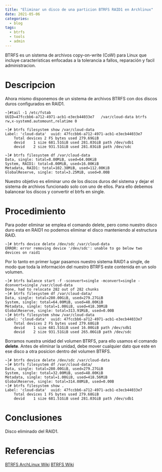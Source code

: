 ```yaml
---
title: "Eliminar un disco de una particion BTRFS RAID1 en Archlinux"
date: 2021-05-06
categories:
  - blog
tags:
  - btrfs
  - tools
  - admin
---
```


BTRFS es un sistema de archivos copy-on-write (CoW) para Linux que incluye caracteristicas enfocadas a la tolerancia a fallos, reparación y facil administracion.

# Descripcion

Ahora mismo disponemos de un sistema de archivos BTRFS con dos discos duros configurados en RAID1.

```shell
~]#tail -1 /etc/fstab 
UUID=47fccbb6-a712-4971-acb1-e3ecb44033e7	/var/cloud-data btrfs		rw,x-systemd.automount,relatime	0 

~]# btrfs filesystem show /var/cloud-data
Label: 'cloud-data'  uuid: 47fccbb6-a712-4971-acb1-e3ecb44033e7
	Total devices 2 FS bytes used 279.69GiB
	devid    1 size 681.51GiB used 281.03GiB path /dev/sdb1
	devid    2 size 931.51GiB used 281.03GiB path /dev/sdc

~]# btrfs filesystem df /var/cloud-data
Data, single: total=8.00MiB, used=64.00KiB
System, RAID1: total=8.00MiB, used=16.00KiB
Metadata, RAID1: total=102.38MiB, used=112.00KiB
GlobalReserve, single: total=3.25MiB, used=0.00B
```

Nuestro objetivo es eliminar uno de los discos duros del sistema y dejar el sistema de archivos funcionado solo con uno de ellos. Para ello debemos balancear los discos y convertir el btrfs en single.

# Procedimiento
Para poder eliminar se emplea el comando delete, pero como nuestro disco duro esta en RAID1 no podemos eliminar el disco manteniendo al estructura RAID. 

```shell
~]# btrfs device delete /dev/sdc /var/cloud-data
ERROR: error removing device '/dev/sdc': unable to go below two devices on raid1
```

Por lo tanto en primer lugar pasamos nuestro sistema RAID1 a single, de modo que toda la información del nuestro BTRFS este contenida en un solo volumen. 

```shell
~]# btrfs balance start -f -sconvert=single -mconvert=single -dconvert=single /var/cloud-data
Done, had to relocate 282 out of 282 chunks
~]# btrfs filesystem df /var/cloud-data/
Data, single: total=280.00GiB, used=279.27GiB
System, single: total=64.00MiB, used=48.00KiB
Metadata, single: total=1.00GiB, used=418.30MiB
GlobalReserve, single: total=313.91MiB, used=0.00B
~]# btrfs filesystem show /var/cloud-data
Label: 'cloud-data'  uuid: 47fccbb6-a712-4971-acb1-e3ecb44033e7
	Total devices 2 FS bytes used 279.68GiB
	devid    1 size 681.51GiB used 16.00GiB path /dev/sdb1
	devid    2 size 931.51GiB used 265.06GiB path /dev/sdc
```
Borramos nuestra unidad del volumen BTRFS, para ello usamos el comando __delete__. Antes de eliminar la unidad, debe mover cualquier dato que este en ese disco a otra posicion dentro del volumen BTRFS.

```shell
~]# btrfs device delete /dev/sdc /var/cloud-data
~]# btrfs filesystem df /var/cloud-data/
Data, single: total=280.00GiB, used=279.27GiB
System, single: total=32.00MiB, used=48.00KiB
Metadata, single: total=1.00GiB, used=418.56MiB
GlobalReserve, single: total=314.08MiB, used=0.00B
~]# btrfs filesystem show .
Label: 'cloud-data'  uuid: 47fccbb6-a712-4971-acb1-e3ecb44033e7
	Total devices 1 FS bytes used 279.68GiB
	devid    1 size 681.51GiB used 281.03GiB path /dev/sdb1
```

# Conclusiones

Disco eliminado del RAID1.


# Referencias
[BTRFS ArchLinux Wiki](https://wiki.archlinux.org/title/Btrfs)
[BTRFS Wiki](https://btrfs.wiki.kernel.org/index.php/Using_Btrfs_with_Multiple_Devices#Removing_devices)
